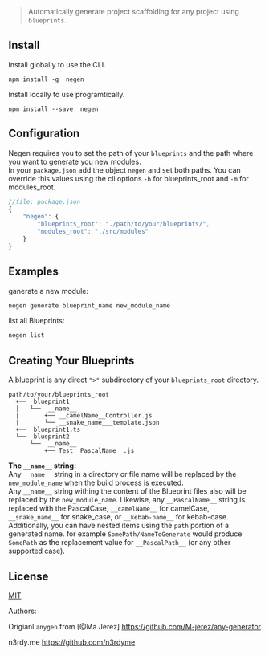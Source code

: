 
> Automatically generate project scaffolding for any project using `blueprints`.

## Install

Install globally  to use the CLI.

```
npm install -g  negen
```

Install locally  to use programtically.

```
npm install --save  negen
```

## Configuration

Negen requires you to set the path of your `blueprints` and the path where you want to generate you new modules.  
In your `package.json` add the object `negen` and set both paths. You can override this values using the cli options `-b` for blueprints_root and `-m` for modules_root.

```js
//file: package.json
{
	"negen": {
		"blueprints_root": "./path/to/your/blueprints/",
		"modules_root": "./src/modules"
	}
}

```

## Examples

ganerate a new module:
```bash
negen generate blueprint_name new_module_name
```

list all Blueprints:
```bash
negen list
```


## Creating Your Blueprints

A blueprint is any direct `">"` subdirectory of your `blueprints_root` directory.

	path/to/your/blueprints_root
	  +──  blueprint1
	  |   └──  __name__
	  |       +── __camelName__Controller.js
	  |       └── __snake_name___template.json
	  +──  blueprint1.ts
	  └──  blueprint2
	      └──  __name__
	          +── Test__PascalName__.js



**The `__name__` string:**  
Any `__name__` string in a directory or file name will be replaced by the `new_module_name` when the build process is executed.  
Any `__name__` string withing the content of the Blueprint files also will be replaced by the `new_module_name`.
Likewise, any `__PascalName__` string is replaced with the PascalCase, `__camelName__` for camelCase, `__snake_name__` for snake_case, or `__kebab-name__` for kebab-case.
Additionally, you can have nested items using the `path` portion of a generated name. for example `SomePath/NameToGenerate` would produce `SomePath` as the replacement value for `__PascalPath__` (or any other supported case).

## License

[MIT](http://en.wikipedia.org/wiki/MIT_License) 

Authors:

Origianl `anygen` from [@Ma Jerez]
https://github.com/M-jerez/any-generator

n3rdy.me
https://github.com/n3rdyme
